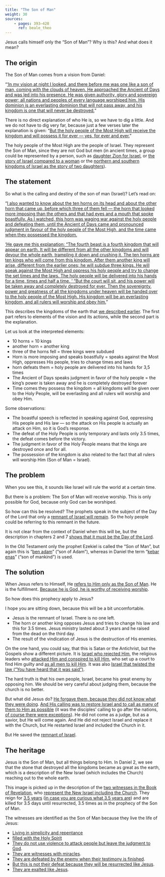 ```yaml
---
title: "The Son of Man"
weight: 30
sources:
    - pages: 393–428
      ref: beale_theo
---
```


Jesus calls himself only the “Son of Man”? Why is this? And what does it mean?

## The origin

<a name="ba9d"></a>
The Son of Man comes from a vision from Daniel:

“[‘In my vision at night I looked, and there before me was one like a son of man, coming with the clouds of heaven. He approached the Ancient of Days and was led into his presence. He was given authority, glory and sovereign power; all nations and peoples of every language worshiped him. His dominion is an everlasting dominion that will not pass away, and his kingdom is one that will never be destroyed.](https://www.bibleserver.com/NIV/Daniel7%3A13-14)”

There is no direct explanation of who He is, so we have to dig a little. And we do not have to dig very far, because just a few verses later the explanation is given: “[But the holy people of the Most High will receive the kingdom and will possess it for ever — yes, for ever and ever.](https://www.bibleserver.com/NIV/Daniel7%3A18)”

The holy people of the Most High are the people of Israel. They represent the Son of Man, since they are not God but men (in ancient times, a group could be represented by a person, such as [daughter Zion for Israel](https://www.bibleserver.com/NIV/Isaiah1%3A8), or [the story of Israel compared to a woman](https://www.bibleserver.com/NIV/Ezekiel16) or the [northern and southern kingdoms of Israel as the story of two daughters](https://www.bibleserver.com/NIV/Ezekiel23)).

## The statement

<a name="ca53"></a>
So what is the calling and destiny of the son of man (Israel)? Let’s read on:

“[I also wanted to know about the ten horns on its head and about the other horn that came up, before which three of them fell — the horn that looked more imposing than the others and that had eyes and a mouth that spoke boastfully. As I watched, this horn was waging war against the holy people and defeating them, until the Ancient of Days came and pronounced judgment in favour of the holy people of the Most High, and the time came when they possessed the kingdom.](https://www.bibleserver.com/NIV/Daniel7%3A20-27)

[‘He gave me this explanation: “The fourth beast is a fourth kingdom that will appear on earth. It will be different from all the other kingdoms and will devour the whole earth, trampling it down and crushing it. The ten horns are ten kings who will come from this kingdom. After them another king will arise, different from the earlier ones; he will subdue three kings. He will speak against the Most High and oppress his holy people and try to change the set times and the laws. The holy people will be delivered into his hands for a time, times and half a time. ‘ “But the court will sit, and his power will be taken away and completely destroyed for ever. Then the sovereignty, power and greatness of all the kingdoms under heaven will be handed over to the holy people of the Most High. His kingdom will be an everlasting kingdom, and all rulers will worship and obey him.](https://www.bibleserver.com/NIV/Daniel7%3A20-27)”

This describes the kingdoms of the earth that [we described earlier](../../../../bible/daniel/expl/the-four-kingdoms-in-daniel). The first part refers to elements of the vision and its actions, while the second part is the explanation.

Let us look at the interpreted elements:

- 10 horns = 10 kings
- another horn = another king
- three of the horns fell = three kings were subdued
- Horn is more imposing and speaks boastfully = speaks against the Most High, oppresses His people, tries to change times and laws
- horn defeats them = holy people are delivered into his hands for 3,5 times
- The Ancient of Days speaks judgment in favor of the holy people = the king’s power is taken away and he is completely destroyed forever
- Time comes they possess the kingdom = all kingdoms will be given over to the Holy People, will be everlasting and all rulers will worship and obey Him.

Some observations:

- The boastful speech is reflected in speaking against God, oppressing His people and His law — so the attack on His people is actually an attack on Him, so it is God’s response.
- The defeat of the Holy People is only temporary and lasts only 3.5 times, the defeat comes before the victory.
- The judgment in favor of the Holy People means that the kings are destroyed once and for all.
- The possession of the kingdom is also related to the fact that all rulers will worship Him (Son of Man = Israel).

## The problem

<a name="9d11"></a>
When you see this, it sounds like Israel will rule the world at a certain time.

But there is a problem: The Son of Man will receive worship. This is only possible for God, because only God can be worshiped.

So how can this be resolved? The prophets speak in the subject of the Day of the Lord that only a [remnant of Israel will remain](../../../../background/israel/expl/the-remnant-of-israel). So the holy people could be referring to this remnant in the future.

It is not clear from the context of Daniel when this will be, but the description in chapters 2 and 7 [shows that it must be the Day of the Lord](../../../../background/israel/expl/the-day-of-the-lord).

In the Old Testament only the prophet Ezekiel is called the “Son of Man”, but again this is “[ben adam](https://biblehub.com/interlinear/ezekiel/2-1.htm)” (“son of Adam”), whereas in Daniel the term “[kebar enas](https://biblehub.com/interlinear/daniel/7-13.htm)” (“son of mankind”) is used.

## The solution

<a name="77b0"></a>
When Jesus refers to Himself, He [refers to Him only as the Son of Man](https://www.bibleserver.com/search/NIV/%22son%20of%20man%22). He is the fulfillment. [Because he is God, he is worthy of receiving worship](https://www.bibleserver.com/NIV/Revelation5%3A6-14).

So how does this prophecy apply to Jesus?

I hope you are sitting down, because this will be a bit uncomfortable.

- Jesus is the remnant of Israel. There is no one left.
- The horn or another king opposes Jesus and tries to change his law and this for 3.5 times. Jesus ministry lasted about 3 years and he raised from the dead on the third day.
- The result of the vindication of Jesus is the destruction of His enemies.

On the one hand, you could say, that this is Satan or the Antichrist, but the Gospels show a different picture. It is [Israel who rejected Him](https://www.bibleserver.com/NIV/John1%3A11-14), the religious leaders who [attacked Him and conspired to kill Him](https://www.bibleserver.com/NIV/John11%3A45-54), who set up a court to find Him guilty and [as all men to kill Him](https://www.bibleserver.com/NIV/John19%3A1-15). It was also [Israel that twisted the law (“You have heard that it was said”)](https://www.bibleserver.com/NIV/Matthew5%3A17-48).

The hard truth is that his own people, Israel, became his great enemy by opposing him. We should be very careful about judging them, because the church is no better.

But what did Jesus do? [He forgave them, because they did not know what they were doing](https://www.bibleserver.com/NIV/Luke23%3A34). [And His calling was to restore Israel and to call as many of them to Him as possible](https://www.bibleserver.com/NIV/Matthew15%3A24) (it was the disciples’ calling to go after the nations, [of course there were exceptions](https://www.bibleserver.com/NIV/Matthew8%3A5-13)). He did not come as a judge, but as a savior, but He will come again. And He did not reject Israel and replace it with the Church, but He restarted Israel and included the Church in it.

But He saved the [remnant of Israel](../../../../background/israel/expl/the-remnant-of-israel).

## The heritage

<a name="833c"></a>
Jesus is the Son of Man, but all things belong to Him. In Daniel 2, we see that the stone that destroyed all the kingdoms became as great as the earth, which is a description of the New Israel (which includes the Church) reaching out to the whole earth.

This image is picked up in the description of the [two witnesses in the Book of Revelation](https://www.bibleserver.com/NIV/Revelation11%3A3-14), who [represent the New Israel including the Church](../../../../content/witnesses/expl/the-two-witnesses). They reign for [3.5 years](https://www.bibleserver.com/NIV/Revelation11%3A3) ([in case you are curious what 3.5 years are](../../../../bible/daniel/expl/the-secret-of-the-3-5-years)) and are killed for 3.5 days until resurrected, 3.5 times as in the prophecy of the Son of Man.

The witnesses are identified as the Son of Man because they live the life of Jesus:

- [Living in simplicity and repentance](https://www.bibleserver.com/NIV/Revelation11%3A3)
- [filled with the Holy Spirit](https://www.bibleserver.com/NIV/Revelation11%3A4)
- [They do not use violence to attack people but leave the judgment to God](https://www.bibleserver.com/NIV/Revelation11%3A5).
- [They are witnesses with miracles](https://www.bibleserver.com/NIV/Revelation11%3A6).
- [They are defeated by the enemy when their testimony is finished](https://www.bibleserver.com/NIV/Revelation11%3A7).
- [But this is not their defeat because they will be resurrected like Jesus](https://www.bibleserver.com/NIV/Revelation11%3A8-11).
- [They are exalted like Jesus](https://www.bibleserver.com/NIV/Revelation11%3A12).
